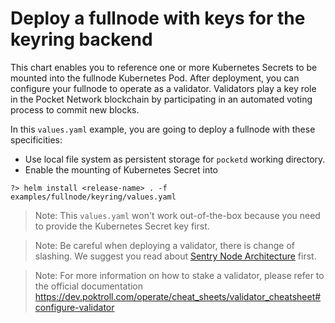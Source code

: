 # Deploy a fullnode with keys for the keyring backend

This chart enables you to reference one or more Kubernetes Secrets to be mounted into the fullnode Kubernetes Pod. After deployment, you can configure your fullnode to operate as a validator. Validators play a key role in the Pocket Network blockchain by participating in an automated voting process to commit new blocks.

In this `values.yaml` example, you are going to deploy a fullnode with these specificities:
* Use local file system as persistent storage for `pocketd` working directory.
* Enable the mounting of Kubernetes Secret into 

```shell
?> helm install <release-name> . -f examples/fullnode/keyring/values.yaml
```

> Note: This `values.yaml` won't work out-of-the-box because you need to provide the Kubernetes Secret key first.

> Note: Be careful when deploying a validator, there is change of slashing. We suggest you read about [Sentry Node Architecture](https://hub.cosmos.network/main/validators/validator-faq#how-can-validators-protect-themselves-from-denial-of-service-attacks) first.

> Note: For more information on how to stake a validator, please refer to the official documentation https://dev.poktroll.com/operate/cheat_sheets/validator_cheatsheet#configure-validator
